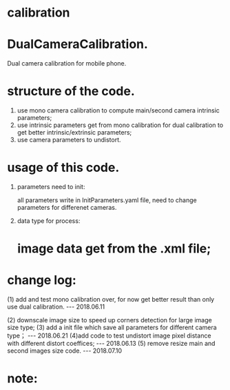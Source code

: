 # calibration
# DualCameraCalibration.
Dual camera calibration for mobile phone.

# structure of the code.
1. use mono camera calibration to compute main/second camera intrinsic parameters;
2. use intrinsic parameters get from mono calibration for dual calibration to get better intrinsic/extrinsic parameters;
3. use camera parameters to undistort.

# usage of this code.
1. parameters need to init:
	
	all parameters write in InitParameters.yaml file, need to change parameters for differenet cameras.

2. data type for process:
	# image data get from the .xml file;

# change log:

(1) add and test mono calibration over, for now get better result than only use dual calibration.   --- 2018.06.11

(2) downscale image size to speed up corners detection for large image size type;
(3) add a init file which save all parameters for different camera type；			   --- 2018.06.21
(4)add code to test undistort image pixel distance with different distort coeffices;	            --- 2018.06.13
(5) remove resize main and second images size code.					            --- 2018.07.10

# note:

